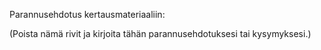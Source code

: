 Parannusehdotus kertausmateriaaliin:

(Poista nämä rivit ja kirjoita tähän parannusehdotuksesi tai kysymyksesi.)
